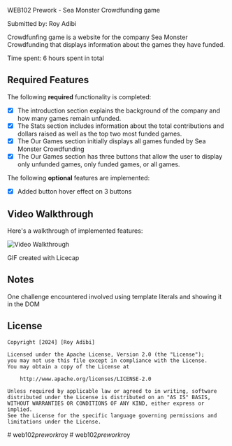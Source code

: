 WEB102 Prework - Sea Monster Crowdfunding game

Submitted by: Roy Adibi

Crowdfunfing game is a website for the company Sea Monster Crowdfunding that displays information about the games they have funded.

Time spent: 6 hours spent in total

## Required Features

The following **required** functionality is completed:

- [x] The introduction section explains the background of the company and how many games remain unfunded.
- [x] The Stats section includes information about the total contributions and dollars raised as well as the top two most funded games.
- [x] The Our Games section initially displays all games funded by Sea Monster Crowdfunding
- [x] The Our Games section has three buttons that allow the user to display only unfunded games, only funded games, or all games.

The following **optional** features are implemented:

- [x] Added button hover effect on 3 buttons

## Video Walkthrough

Here's a walkthrough of implemented features:

<img src='https://i.imgur.com/2hIE94R.gif' title='Video Walkthrough' width='' alt='Video Walkthrough' />

GIF created with Licecap

<!-- Recommended tools:
[Kap](https://getkap.co/) for macOS
[ScreenToGif](https://www.screentogif.com/) for Windows
[peek](https://github.com/phw/peek) for Linux. -->

## Notes

One challenge encountered involved using template literals and showing it in the DOM

## License

    Copyright [2024] [Roy Adibi]

    Licensed under the Apache License, Version 2.0 (the "License");
    you may not use this file except in compliance with the License.
    You may obtain a copy of the License at

        http://www.apache.org/licenses/LICENSE-2.0

    Unless required by applicable law or agreed to in writing, software
    distributed under the License is distributed on an "AS IS" BASIS,
    WITHOUT WARRANTIES OR CONDITIONS OF ANY KIND, either express or implied.
    See the License for the specific language governing permissions and
    limitations under the License.
#   w e b 1 0 2 _ p r e w o r k _ r o y  
 #   w e b 1 0 2 _ p r e w o r k _ r o y  
 
